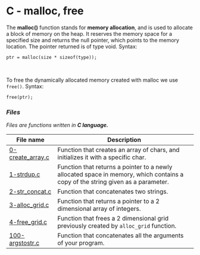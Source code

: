 # C - malloc, free

The **malloc()** function stands for **memory allocation**, and is used to allocate a block of memory on the heap. It reserves the memory space for a specified size and returns the null pointer, which points to the memory location. The pointer returned is of type void. Syntax:
```
ptr = malloc(size * sizeof(type));
```
</br>

To free the dynamically allocated memory created with malloc we use `free()`. Syntax:
```
free(ptr);
```

### *Files*
*Files are functions written in **C language.***

File name | Description
--- | ---
[0-create_array.c](https://github.com/Donaldoo/holbertonschool-low_level_programming/blob/main/malloc_free/0-create_array.c) | Function that creates an array of chars, and initializes it with a specific char.
[1-strdup.c](https://github.com/Donaldoo/holbertonschool-low_level_programming/blob/main/malloc_free/1-strdup.c) | Function that returns a pointer to a newly allocated space in memory, which contains a copy of the string given as a parameter.
[2-str_concat.c](https://github.com/Donaldoo/holbertonschool-low_level_programming/blob/main/malloc_free/2-str_concat.c) | Function that concatenates two strings.
[3-alloc_grid.c](https://github.com/Donaldoo/holbertonschool-low_level_programming/blob/main/malloc_free/3-alloc_grid.c) | Function that returns a pointer to a 2 dimensional array of integers.
[4-free_grid.c](https://github.com/Donaldoo/holbertonschool-low_level_programming/blob/main/malloc_free/4-free_grid.c) | Function that frees a 2 dimensional grid previously created by `alloc_grid` function.
[100-argstostr.c](https://github.com/Donaldoo/holbertonschool-low_level_programming/blob/main/malloc_free/100-argstostr.c) | Function that concatenates all the arguments of your program.
